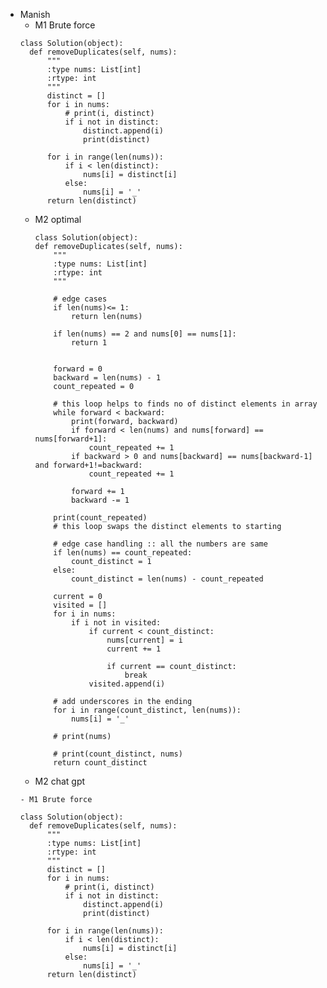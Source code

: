 - Manish
  - M1 Brute force
  ```
  class Solution(object):
    def removeDuplicates(self, nums):
        """
        :type nums: List[int]
        :rtype: int
        """
        distinct = []
        for i in nums:
            # print(i, distinct)
            if i not in distinct:
                distinct.append(i)
                print(distinct)

        for i in range(len(nums)):
            if i < len(distinct):
                nums[i] = distinct[i]
            else:
                nums[i] = '_'
        return len(distinct)
    ```
  - M2 optimal
    ```
    class Solution(object):
    def removeDuplicates(self, nums):
        """
        :type nums: List[int]
        :rtype: int
        """
        
        # edge cases
        if len(nums)<= 1:
            return len(nums)

        if len(nums) == 2 and nums[0] == nums[1]:
            return 1


        forward = 0
        backward = len(nums) - 1
        count_repeated = 0

        # this loop helps to finds no of distinct elements in array
        while forward < backward:
            print(forward, backward)
            if forward < len(nums) and nums[forward] == nums[forward+1]:
                count_repeated += 1
            if backward > 0 and nums[backward] == nums[backward-1] and forward+1!=backward:
                count_repeated += 1

            forward += 1
            backward -= 1

        print(count_repeated)
        # this loop swaps the distinct elements to starting

        # edge case handling :: all the numbers are same
        if len(nums) == count_repeated:
            count_distinct = 1
        else:
            count_distinct = len(nums) - count_repeated
        
        current = 0
        visited = []
        for i in nums:
            if i not in visited:
                if current < count_distinct:
                    nums[current] = i
                    current += 1 
                
                    if current == count_distinct:
                        break
                visited.append(i)

        # add underscores in the ending
        for i in range(count_distinct, len(nums)):
            nums[i] = '_'

        # print(nums)

        # print(count_distinct, nums)
        return count_distinct
    ```
  - M2 chat gpt
  ```
  - M1 Brute force
  ```
      class Solution(object):
        def removeDuplicates(self, nums):
            """
            :type nums: List[int]
            :rtype: int
            """
            distinct = []
            for i in nums:
                # print(i, distinct)
                if i not in distinct:
                    distinct.append(i)
                    print(distinct)
    
            for i in range(len(nums)):
                if i < len(distinct):
                    nums[i] = distinct[i]
                else:
                    nums[i] = '_'
            return len(distinct)
    ```
    
